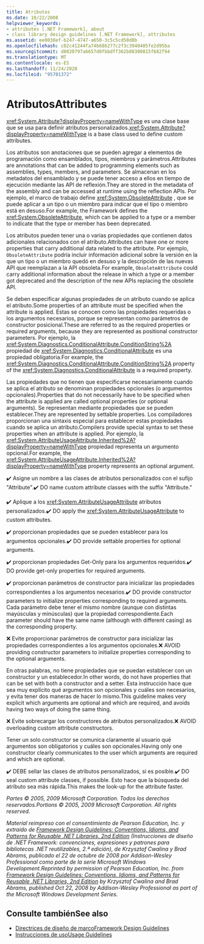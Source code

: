 ```yaml
---
title: Atributos
ms.date: 10/22/2008
helpviewer_keywords:
- attributes [.NET Framework], about
- class library design guidelines [.NET Framework], attributes
ms.assetid: ee0038ef-b247-4747-a650-3c5c5cd58d8b
ms.openlocfilehash: c02c41244fa74b686277c2f3c3940405fe2d95ba
ms.sourcegitcommit: d8020797a6657d0fbbdff362b80300815f682f94
ms.translationtype: MT
ms.contentlocale: es-ES
ms.lasthandoff: 11/24/2020
ms.locfileid: "95701372"
---
```

# <a name="attributes"></a><span data-ttu-id="3c21e-102">Atributos</span><span class="sxs-lookup"><span data-stu-id="3c21e-102">Attributes</span></span>

<span data-ttu-id="3c21e-103"><xref:System.Attribute?displayProperty=nameWithType> es una clase base que se usa para definir atributos personalizados.</span><span class="sxs-lookup"><span data-stu-id="3c21e-103"><xref:System.Attribute?displayProperty=nameWithType> is a base class used to define custom attributes.</span></span>

 <span data-ttu-id="3c21e-104">Los atributos son anotaciones que se pueden agregar a elementos de programación como ensamblados, tipos, miembros y parámetros.</span><span class="sxs-lookup"><span data-stu-id="3c21e-104">Attributes are annotations that can be added to programming elements such as assemblies, types, members, and parameters.</span></span> <span data-ttu-id="3c21e-105">Se almacenan en los metadatos del ensamblado y se puede tener acceso a ellos en tiempo de ejecución mediante las API de reflexión.</span><span class="sxs-lookup"><span data-stu-id="3c21e-105">They are stored in the metadata of the assembly and can be accessed at runtime using the reflection APIs.</span></span> <span data-ttu-id="3c21e-106">Por ejemplo, el marco de trabajo define <xref:System.ObsoleteAttribute> , que se puede aplicar a un tipo o un miembro para indicar que el tipo o miembro está en desuso.</span><span class="sxs-lookup"><span data-stu-id="3c21e-106">For example, the Framework defines the <xref:System.ObsoleteAttribute>, which can be applied to a type or a member to indicate that the type or member has been deprecated.</span></span>

 <span data-ttu-id="3c21e-107">Los atributos pueden tener una o varias propiedades que contienen datos adicionales relacionados con el atributo.</span><span class="sxs-lookup"><span data-stu-id="3c21e-107">Attributes can have one or more properties that carry additional data related to the attribute.</span></span> <span data-ttu-id="3c21e-108">Por ejemplo, `ObsoleteAttribute` podría incluir información adicional sobre la versión en la que un tipo o un miembro quedó en desuso y la descripción de las nuevas API que reemplazan a la API obsoleta.</span><span class="sxs-lookup"><span data-stu-id="3c21e-108">For example, `ObsoleteAttribute` could carry additional information about the release in which a type or a member got deprecated and the description of the new APIs replacing the obsolete API.</span></span>

 <span data-ttu-id="3c21e-109">Se deben especificar algunas propiedades de un atributo cuando se aplica el atributo.</span><span class="sxs-lookup"><span data-stu-id="3c21e-109">Some properties of an attribute must be specified when the attribute is applied.</span></span> <span data-ttu-id="3c21e-110">Estas se conocen como las propiedades requeridas o los argumentos necesarios, porque se representan como parámetros de constructor posicional.</span><span class="sxs-lookup"><span data-stu-id="3c21e-110">These are referred to as the required properties or required arguments, because they are represented as positional constructor parameters.</span></span> <span data-ttu-id="3c21e-111">Por ejemplo, la <xref:System.Diagnostics.ConditionalAttribute.ConditionString%2A> propiedad de <xref:System.Diagnostics.ConditionalAttribute> es una propiedad obligatoria.</span><span class="sxs-lookup"><span data-stu-id="3c21e-111">For example, the <xref:System.Diagnostics.ConditionalAttribute.ConditionString%2A> property of the <xref:System.Diagnostics.ConditionalAttribute> is a required property.</span></span>

 <span data-ttu-id="3c21e-112">Las propiedades que no tienen que especificarse necesariamente cuando se aplica el atributo se denominan propiedades opcionales (o argumentos opcionales).</span><span class="sxs-lookup"><span data-stu-id="3c21e-112">Properties that do not necessarily have to be specified when the attribute is applied are called optional properties (or optional arguments).</span></span> <span data-ttu-id="3c21e-113">Se representan mediante propiedades que se pueden establecer.</span><span class="sxs-lookup"><span data-stu-id="3c21e-113">They are represented by settable properties.</span></span> <span data-ttu-id="3c21e-114">Los compiladores proporcionan una sintaxis especial para establecer estas propiedades cuando se aplica un atributo.</span><span class="sxs-lookup"><span data-stu-id="3c21e-114">Compilers provide special syntax to set these properties when an attribute is applied.</span></span> <span data-ttu-id="3c21e-115">Por ejemplo, la <xref:System.AttributeUsageAttribute.Inherited%2A?displayProperty=nameWithType> propiedad representa un argumento opcional.</span><span class="sxs-lookup"><span data-stu-id="3c21e-115">For example, the <xref:System.AttributeUsageAttribute.Inherited%2A?displayProperty=nameWithType> property represents an optional argument.</span></span>

 <span data-ttu-id="3c21e-116">✔️ Asigne un nombre a las clases de atributos personalizados con el sufijo "Attribute".</span><span class="sxs-lookup"><span data-stu-id="3c21e-116">✔️ DO name custom attribute classes with the suffix "Attribute."</span></span>

 <span data-ttu-id="3c21e-117">✔️ Aplique a los <xref:System.AttributeUsageAttribute> atributos personalizados.</span><span class="sxs-lookup"><span data-stu-id="3c21e-117">✔️ DO apply the <xref:System.AttributeUsageAttribute> to custom attributes.</span></span>

 <span data-ttu-id="3c21e-118">✔️ proporcionan propiedades que se pueden establecer para los argumentos opcionales.</span><span class="sxs-lookup"><span data-stu-id="3c21e-118">✔️ DO provide settable properties for optional arguments.</span></span>

 <span data-ttu-id="3c21e-119">✔️ proporcionan propiedades Get-Only para los argumentos requeridos.</span><span class="sxs-lookup"><span data-stu-id="3c21e-119">✔️ DO provide get-only properties for required arguments.</span></span>

 <span data-ttu-id="3c21e-120">✔️ proporcionan parámetros de constructor para inicializar las propiedades correspondientes a los argumentos necesarios.</span><span class="sxs-lookup"><span data-stu-id="3c21e-120">✔️ DO provide constructor parameters to initialize properties corresponding to required arguments.</span></span> <span data-ttu-id="3c21e-121">Cada parámetro debe tener el mismo nombre (aunque con distintas mayúsculas y minúsculas) que la propiedad correspondiente.</span><span class="sxs-lookup"><span data-stu-id="3c21e-121">Each parameter should have the same name (although with different casing) as the corresponding property.</span></span>

 <span data-ttu-id="3c21e-122">❌ Evite proporcionar parámetros de constructor para inicializar las propiedades correspondientes a los argumentos opcionales.</span><span class="sxs-lookup"><span data-stu-id="3c21e-122">❌ AVOID providing constructor parameters to initialize properties corresponding to the optional arguments.</span></span>

 <span data-ttu-id="3c21e-123">En otras palabras, no tiene propiedades que se puedan establecer con un constructor y un establecedor.</span><span class="sxs-lookup"><span data-stu-id="3c21e-123">In other words, do not have properties that can be set with both a constructor and a setter.</span></span> <span data-ttu-id="3c21e-124">Esta instrucción hace que sea muy explícito qué argumentos son opcionales y cuáles son necesarios, y evita tener dos maneras de hacer lo mismo.</span><span class="sxs-lookup"><span data-stu-id="3c21e-124">This guideline makes very explicit which arguments are optional and which are required, and avoids having two ways of doing the same thing.</span></span>

 <span data-ttu-id="3c21e-125">❌ Evite sobrecargar los constructores de atributos personalizados.</span><span class="sxs-lookup"><span data-stu-id="3c21e-125">❌ AVOID overloading custom attribute constructors.</span></span>

 <span data-ttu-id="3c21e-126">Tener un solo constructor se comunica claramente al usuario qué argumentos son obligatorios y cuáles son opcionales.</span><span class="sxs-lookup"><span data-stu-id="3c21e-126">Having only one constructor clearly communicates to the user which arguments are required and which are optional.</span></span>

 <span data-ttu-id="3c21e-127">✔️ DEBE sellar las clases de atributos personalizados, si es posible.</span><span class="sxs-lookup"><span data-stu-id="3c21e-127">✔️ DO seal custom attribute classes, if possible.</span></span> <span data-ttu-id="3c21e-128">Esto hace que la búsqueda del atributo sea más rápida.</span><span class="sxs-lookup"><span data-stu-id="3c21e-128">This makes the look-up for the attribute faster.</span></span>

 <span data-ttu-id="3c21e-129">*Partes &copy; 2005, 2009 Microsoft Corporation. Todos los derechos reservados.*</span><span class="sxs-lookup"><span data-stu-id="3c21e-129">*Portions &copy; 2005, 2009 Microsoft Corporation. All rights reserved.*</span></span>

 <span data-ttu-id="3c21e-130">*Material reimpreso con el consentimiento de Pearson Education, Inc. y extraído de [Framework Design Guidelines: Conventions, Idioms, and Patterns for Reusable .NET Libraries, 2nd Edition](https://www.informit.com/store/framework-design-guidelines-conventions-idioms-and-9780321545619) (Instrucciones de diseño de .NET Framework: convenciones, expresiones y patrones para bibliotecas .NET reutilizables, 2.ª edición), de Krzysztof Cwalina y Brad Abrams, publicado el 22 de octubre de 2008 por Addison-Wesley Professional como parte de la serie Microsoft Windows Development.*</span><span class="sxs-lookup"><span data-stu-id="3c21e-130">*Reprinted by permission of Pearson Education, Inc. from [Framework Design Guidelines: Conventions, Idioms, and Patterns for Reusable .NET Libraries, 2nd Edition](https://www.informit.com/store/framework-design-guidelines-conventions-idioms-and-9780321545619) by Krzysztof Cwalina and Brad Abrams, published Oct 22, 2008 by Addison-Wesley Professional as part of the Microsoft Windows Development Series.*</span></span>

## <a name="see-also"></a><span data-ttu-id="3c21e-131">Consulte también</span><span class="sxs-lookup"><span data-stu-id="3c21e-131">See also</span></span>

- [<span data-ttu-id="3c21e-132">Directrices de diseño de marco</span><span class="sxs-lookup"><span data-stu-id="3c21e-132">Framework Design Guidelines</span></span>](index.md)
- [<span data-ttu-id="3c21e-133">Instrucciones de uso</span><span class="sxs-lookup"><span data-stu-id="3c21e-133">Usage Guidelines</span></span>](usage-guidelines.md)
